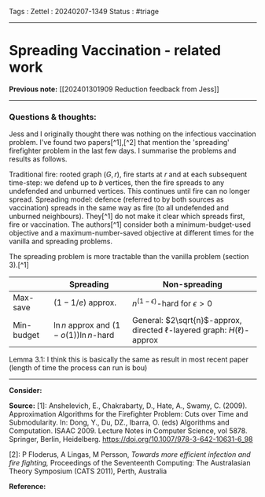 Tags :
Zettel :  20240207-1349
Status : #triage 

-----

# Spreading Vaccination - related work

**Previous note:** [[202401301909 Reduction feedback from Jess]]

-----

### Questions & thoughts:

Jess and I originally thought there was nothing on the infectious vaccination problem. I've found two papers[^1],[^2] that mention the 'spreading' firefighter problem in the last few days. I summarise the problems and results as follows.

Traditional fire: rooted graph $(G, r)$, fire starts at $r$ and at each subsequent time-step: we defend up to $b$ vertices, then the fire spreads to any undefended and unburned vertices. This continues until fire can no longer spread. Spreading model: defence (referred to by both sources as vaccination) spreads in the same way as fire (to all undefended and unburned neighbours). They[^1] do not make it clear which spreads first, fire or vaccination. The authors[^1] consider both a minimum-budget-used objective and a maximum-number-saved objective at different times for the vanilla and spreading problems.

The spreading problem is more tractable than the vanilla problem (section 3).[^1]

|  | Spreading | Non-spreading |
| ---- | ---- | ---- |
| Max-save | $(1-1/e)$ approx. | $n^{(1-\epsilon)}$-hard for $\epsilon>0$ |
| Min-budget | $\ln n$ approx and $(1-o(1))\ln n$-hard | General: $2\sqrt{n}$-approx, directed $\ell$-layered graph: $H(\ell)$-approx |
  
Lemma 3.1: I think this is basically the same as result in most recent paper (length of time the process can run is bou)





-----
 
**Consider:**


**Source:** 
[1]: Anshelevich, E., Chakrabarty, D., Hate, A., Swamy, C. (2009). Approximation Algorithms for the Firefighter Problem: Cuts over Time and Submodularity. In: Dong, Y., Du, DZ., Ibarra, O. (eds) Algorithms and Computation. ISAAC 2009. Lecture Notes in Computer Science, vol 5878. Springer, Berlin, Heidelberg. https://doi.org/10.1007/978-3-642-10631-6_98

[2]: P Floderus, A Lingas, M Persson, *Towards more efficient infection and fire fighting,* Proceedings of the Seventeenth Computing: The Australasian Theory Symposium (CATS 2011), Perth, Australia



**Reference:** 
